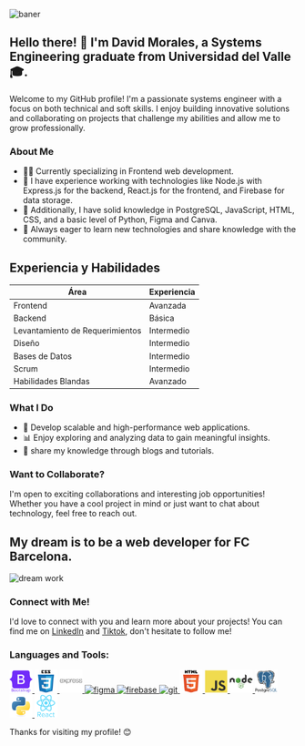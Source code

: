![baner](https://firebasestorage.googleapis.com/v0/b/bdd-proyecto-grado.appspot.com/o/Agregar%20un%20t%C3%ADtulo.gif?alt=media&token=7c16bd85-2991-49c6-bce6-b38b534d171a)

## Hello there! 👋 I'm David Morales, a Systems Engineering graduate from Universidad del Valle 🎓.

Welcome to my GitHub profile! I'm a passionate systems engineer with a focus on both technical and soft skills. I enjoy building innovative solutions and collaborating on projects that challenge my abilities and allow me to grow professionally.

### About Me

- 👨‍💻 Currently specializing in Frontend web development.
- 💼 I have experience working with technologies like Node.js with Express.js for the backend, React.js for the frontend, and Firebase for data storage.
- 🌱 Additionally, I have solid knowledge in PostgreSQL, JavaScript, HTML, CSS, and a basic level of Python, Figma and Canva.
- 💬 Always eager to learn new technologies and share knowledge with the community.
## Experiencia y Habilidades

| Área                     | Experiencia   |
|--------------------------|---------------|
| Frontend                 | Avanzada      |
| Backend                  | Básica        |
| Levantamiento de Requerimientos | Intermedio |
| Diseño                   | Intermedio    |
| Bases de Datos           | Intermedio    |
| Scrum                    | Intermedio    |
| Habilidades Blandas      | Avanzado      |


### What I Do

- 🚀 Develop scalable and high-performance web applications.
- 📊 Enjoy exploring and analyzing data to gain meaningful insights.
- 📝 share my knowledge through blogs and tutorials.

### Want to Collaborate?

I'm open to exciting collaborations and interesting job opportunities! Whether you have a cool project in mind or just want to chat about technology, feel free to reach out.
## My dream is to be a web developer for FC Barcelona.
![dream work](https://encrypted-tbn0.gstatic.com/images?q=tbn:ANd9GcQOemwExxmJgG93hAwswosKhsG87bq7NdNW1A&s)
### Connect with Me!

I'd love to connect with you and learn more about your projects! You can find me on [LinkedIn](https://www.linkedin.com/in/william-david-morales-pineda-551589249/) and [Tiktok](https://www.tiktok.com/@davidmorales712), don't hesitate to follow me!


<h3 align="left">Languages and Tools:</h3>
<p align="left"> <a href="https://getbootstrap.com" target="_blank" rel="noreferrer"> <img src="https://raw.githubusercontent.com/devicons/devicon/master/icons/bootstrap/bootstrap-plain-wordmark.svg" alt="bootstrap" width="40" height="40"/> </a> <a href="https://www.w3schools.com/css/" target="_blank" rel="noreferrer"> <img src="https://raw.githubusercontent.com/devicons/devicon/master/icons/css3/css3-original-wordmark.svg" alt="css3" width="40" height="40"/> </a> <a href="https://expressjs.com" target="_blank" rel="noreferrer"> <img src="https://raw.githubusercontent.com/devicons/devicon/master/icons/express/express-original-wordmark.svg" alt="express" width="40" height="40"/> </a> <a href="https://www.figma.com/" target="_blank" rel="noreferrer"> <img src="https://www.vectorlogo.zone/logos/figma/figma-icon.svg" alt="figma" width="40" height="40"/> </a> <a href="https://firebase.google.com/" target="_blank" rel="noreferrer"> <img src="https://www.vectorlogo.zone/logos/firebase/firebase-icon.svg" alt="firebase" width="40" height="40"/> </a> <a href="https://git-scm.com/" target="_blank" rel="noreferrer"> <img src="https://www.vectorlogo.zone/logos/git-scm/git-scm-icon.svg" alt="git" width="40" height="40"/> </a> <a href="https://www.w3.org/html/" target="_blank" rel="noreferrer"> <img src="https://raw.githubusercontent.com/devicons/devicon/master/icons/html5/html5-original-wordmark.svg" alt="html5" width="40" height="40"/> </a> <a href="https://developer.mozilla.org/en-US/docs/Web/JavaScript" target="_blank" rel="noreferrer"> <img src="https://raw.githubusercontent.com/devicons/devicon/master/icons/javascript/javascript-original.svg" alt="javascript" width="40" height="40"/> </a> <a href="https://nodejs.org" target="_blank" rel="noreferrer"> <img src="https://raw.githubusercontent.com/devicons/devicon/master/icons/nodejs/nodejs-original-wordmark.svg" alt="nodejs" width="40" height="40"/> </a> <a href="https://www.postgresql.org" target="_blank" rel="noreferrer"> <img src="https://raw.githubusercontent.com/devicons/devicon/master/icons/postgresql/postgresql-original-wordmark.svg" alt="postgresql" width="40" height="40"/> </a> <a href="https://www.python.org" target="_blank" rel="noreferrer"> <img src="https://raw.githubusercontent.com/devicons/devicon/master/icons/python/python-original.svg" alt="python" width="40" height="40"/> </a> <a href="https://reactjs.org/" target="_blank" rel="noreferrer"> <img src="https://raw.githubusercontent.com/devicons/devicon/master/icons/react/react-original-wordmark.svg" alt="react" width="40" height="40"/> </a> </p>


Thanks for visiting my profile! 😊



<!--
**ZaliWow/ZaliWow** is a ✨ _special_ ✨ repository because its `README.md` (this file) appears on your GitHub profile.

Here are some ideas to get you started:

- 🔭 I’m currently working on ...
- 🌱 I’m currently learning ...
- 👯 I’m looking to collaborate on ...
- 🤔 I’m looking for help with ...
- 💬 Ask me about ...
- 📫 How to reach me: ...
- 😄 Pronouns: ...
- ⚡ Fun fact: ...
-->
